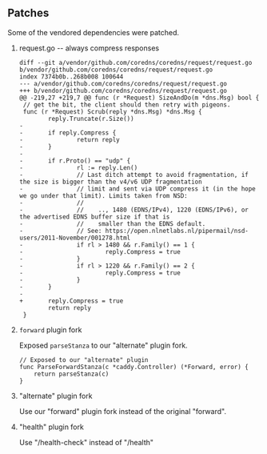 ## Patches

Some of the vendored dependencies were patched.

1. request.go -- always compress responses

    ```
    diff --git a/vendor/github.com/coredns/coredns/request/request.go b/vendor/github.com/coredns/coredns/request/request.go
    index 7374b0b..268b008 100644
    --- a/vendor/github.com/coredns/coredns/request/request.go
    +++ b/vendor/github.com/coredns/coredns/request/request.go
    @@ -219,27 +219,7 @@ func (r *Request) SizeAndDo(m *dns.Msg) bool {
     // get the bit, the client should then retry with pigeons.
     func (r *Request) Scrub(reply *dns.Msg) *dns.Msg {
            reply.Truncate(r.Size())
    -
    -       if reply.Compress {
    -               return reply
    -       }
    -
    -       if r.Proto() == "udp" {
    -               rl := reply.Len()
    -               // Last ditch attempt to avoid fragmentation, if the size is bigger than the v4/v6 UDP fragmentation
    -               // limit and sent via UDP compress it (in the hope we go under that limit). Limits taken from NSD:
    -               //
    -               //    .., 1480 (EDNS/IPv4), 1220 (EDNS/IPv6), or the advertised EDNS buffer size if that is
    -               //    smaller than the EDNS default.
    -               // See: https://open.nlnetlabs.nl/pipermail/nsd-users/2011-November/001278.html
    -               if rl > 1480 && r.Family() == 1 {
    -                       reply.Compress = true
    -               }
    -               if rl > 1220 && r.Family() == 2 {
    -                       reply.Compress = true
    -               }
    -       }
    -
    +       reply.Compress = true
            return reply
     }

    ```

2. `forward` plugin fork

    Exposed `parseStanza` to our "alternate" plugin fork.
    
    ```
    // Exposed to our "alternate" plugin
    func ParseForwardStanza(c *caddy.Controller) (*Forward, error) {
        return parseStanza(c)
    }
    ```

3. "alternate" plugin fork

    Use our "forward" plugin fork instead of the original "forward".

4. "health" plugin fork

    Use "/health-check" instead of "/health"